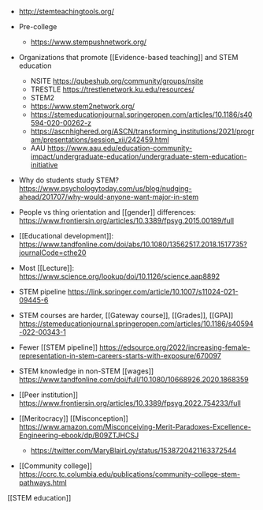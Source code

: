 - http://stemteachingtools.org/
- Pre-college
	-  https://www.stempushnetwork.org/

- Organizations that promote [[Evidence-based teaching]] and STEM education
	-  NSITE https://qubeshub.org/community/groups/nsite
	-  TRESTLE https://trestlenetwork.ku.edu/resources/
	-  STEM2
	-  https://www.stem2network.org/
	-  https://stemeducationjournal.springeropen.com/articles/10.1186/s40594-020-00262-z
	-  https://ascnhighered.org/ASCN/transforming_institutions/2021/program/presentations/session_xii/242459.html
	-  AAU https://www.aau.edu/education-community-impact/undergraduate-education/undergraduate-stem-education-initiative

- Why do students study STEM? https://www.psychologytoday.com/us/blog/nudging-ahead/201707/why-would-anyone-want-major-in-stem

- People vs thing orientation and [[gender]] differences: https://www.frontiersin.org/articles/10.3389/fpsyg.2015.00189/full

- [[Educational development]]: https://www.tandfonline.com/doi/abs/10.1080/13562517.2018.1517735?journalCode=cthe20

- Most [[Lecture]]: https://www.science.org/lookup/doi/10.1126/science.aap8892

- STEM pipeline https://link.springer.com/article/10.1007/s11024-021-09445-6

- STEM courses are harder, [[Gateway course]], [[Grades]], [[GPA]] https://stemeducationjournal.springeropen.com/articles/10.1186/s40594-022-00343-1

- Fewer [[STEM pipeline]] https://edsource.org/2022/increasing-female-representation-in-stem-careers-starts-with-exposure/670097

- STEM knowledge in non-STEM [[wages]] https://www.tandfonline.com/doi/full/10.1080/10668926.2020.1868359

- [[Peer institution]] https://www.frontiersin.org/articles/10.3389/fpsyg.2022.754233/full

- [[Meritocracy]] [[Misconception]] https://www.amazon.com/Misconceiving-Merit-Paradoxes-Excellence-Engineering-ebook/dp/B09ZTJHCSJ
	-  https://twitter.com/MaryBlairLoy/status/1538720421163372544

- [[Community college]] https://ccrc.tc.columbia.edu/publications/community-college-stem-pathways.html

[[STEM education]]
